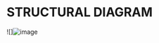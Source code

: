 # STRUCTURAL DIAGRAM #
![]![image](https://user-images.githubusercontent.com/94300992/144032308-eb06a56e-d5ab-45a5-b33d-f9f826e5eba6.png)


